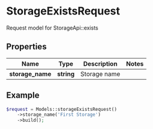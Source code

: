 # StorageExistsRequest

Request model for StorageApi::exists

## Properties

Name | Type | Description | Notes
---- | ---- | ----------- | -----
**storage_name** | **string**| Storage name |

## Example
```php
$request = Models::storageExistsRequest()
    ->storage_name('First Storage')
    ->build();
```


